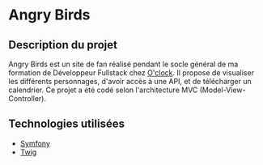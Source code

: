 # Angry Birds

## Description du projet

Angry Birds est un site de fan réalisé pendant le socle général de ma formation de Développeur Fullstack chez [O'clock](https://oclock.io/). Il propose de visualiser les différents personnages, d'avoir accès à une API, et de télécharger un calendrier. Ce projet a été codé selon l'architecture MVC (Model-View-Controller).

## Technologies utilisées

  - [Symfony](https://symfony.com/)
  - [Twig](https://twig.symfony.com/)
  